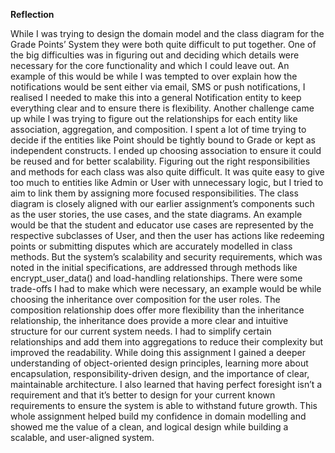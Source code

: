 **Reflection**

While I was trying to design the domain model and the class diagram for the Grade Points’ System they were both quite difficult to put together. One of the big difficulties was in figuring out and deciding which details were necessary for the core functionality and which I could leave out. An example of this would be while I was tempted to over explain how the notifications would be sent either via email, SMS or push notifications, I realised I needed to make this into a general Notification entity to keep everything clear and to ensure there is flexibility. Another challenge came up while I was trying to figure out the relationships for each entity like association, aggregation, and composition. I spent a lot of time trying to decide if the entities like Point should be tightly bound to Grade or kept as independent constructs. I ended up choosing association to ensure it could be reused and for better scalability. Figuring out the right responsibilities and methods for each class was also quite difficult. It was quite easy to give too much to entities like Admin or User with unnecessary logic, but I tried to aim to link them by assigning more focused responsibilities. The class diagram is closely aligned with our earlier assignment’s components such as the user stories, the use cases, and the state diagrams. An example would be that the student and educator use cases are represented by the respective subclasses of User, and then the user has actions like redeeming points or submitting disputes which are accurately modelled in class methods. But the system’s scalability and security requirements, which was noted in the initial specifications, are addressed through methods like encrypt_user_data() and load-handling relationships. There were some trade-offs I had to make which were necessary, an example would be while choosing the inheritance over composition for the user roles. The composition relationship does offer more flexibility than the inheritance relationship, the inheritance does provide a more clear and intuitive structure for our current system needs. I had to simplify certain relationships and add them into aggregations to reduce their complexity but improved the readability. While doing this assignment I gained a deeper understanding of object-oriented design principles, learning more about encapsulation, responsibility-driven design, and the importance of clear, maintainable architecture. I also learned that having perfect foresight isn’t a requirement and that it’s better to design for your current known requirements to ensure the system is able to withstand future growth. This whole assignment helped build my confidence in domain modelling and showed me the value of a clean, and logical design while building a scalable, and user-aligned system.